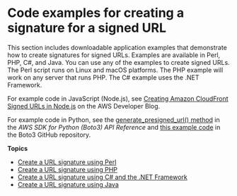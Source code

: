 # Code examples for creating a signature for a signed URL<a name="PrivateCFSignatureCodeAndExamples"></a>

This section includes downloadable application examples that demonstrate how to create signatures for signed URLs\. Examples are available in Perl, PHP, C\#, and Java\. You can use any of the examples to create signed URLs\. The Perl script runs on Linux and macOS platforms\. The PHP example will work on any server that runs PHP\. The C\# example uses the \.NET Framework\.

For example code in JavaScript \(Node\.js\), see [Creating Amazon CloudFront Signed URLs in Node\.js](http://aws.amazon.com/blogs/developer/creating-amazon-cloudfront-signed-urls-in-node-js/) on the AWS Developer Blog\.

For example code in Python, see the [generate\_presigned\_url\(\) method](https://boto3.amazonaws.com/v1/documentation/api/latest/reference/services/cloudfront.html#CloudFront.Client.generate_presigned_url) in the *AWS SDK for Python \(Boto3\) API Reference* and [this example code](https://github.com/boto/boto3/blob/develop/boto3/examples/cloudfront.rst) in the Boto3 GitHub repository\.

**Topics**
+ [Create a URL signature using Perl](CreateURLPerl.md)
+ [Create a URL signature using PHP](CreateURL_PHP.md)
+ [Create a URL signature using C\# and the \.NET Framework](CreateSignatureInCSharp.md)
+ [Create a URL signature using Java](CFPrivateDistJavaDevelopment.md)